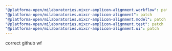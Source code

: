 ```yaml
---
"@platforma-open/milaboratories.mixcr-amplicon-alignment.workflow": patch
"@platforma-open/milaboratories.mixcr-amplicon-alignment": patch
"@platforma-open/milaboratories.mixcr-amplicon-alignment.model": patch
"@platforma-open/milaboratories.mixcr-amplicon-alignment.test": patch
"@platforma-open/milaboratories.mixcr-amplicon-alignment.ui": patch
---
```


correct github wf
